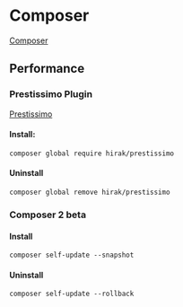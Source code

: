 # Composer

[Composer](https://getcomposer.org/download/)


## Performance

### Prestissimo Plugin
[Prestissimo](https://github.com/hirak/prestissimo) 

#### Install:
`composer global require hirak/prestissimo`

#### Uninstall
`composer global remove hirak/prestissimo`

### Composer 2 beta
#### Install
`composer self-update --snapshot`
#### Uninstall
`composer self-update --rollback`
